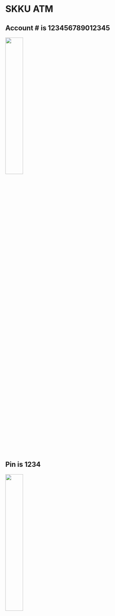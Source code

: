 # SKKU ATM

## Account # is 123456789012345
<img src="https://user-images.githubusercontent.com/108450957/211133501-4ae1b1a2-cbdf-4ae0-8efb-abb9686c0b4f.png"  width="33%" height="33%"/> 

## Pin is 1234
<img src="https://user-images.githubusercontent.com/108450957/211133625-3991421c-376a-4546-abc8-3fa5d06ddcd7.png"  width="33%" height="33%"/> 
